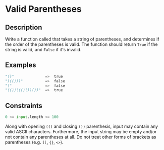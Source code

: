 # Valid Parentheses

## Description

Write a function called that takes a string of parentheses, and determines if the order of the parentheses is valid. The function should return `True` if the string is valid, and `False` if it's invalid.

## Examples

```python
"()"              =>  true
")(()))"          =>  false
"("               =>  false
"(())((()())())"  =>  true
```

## Constraints

```python
0 <= input.length <= 100
```

Along with opening `(()` and closing `())` parenthesis, input may contain any valid ASCII characters. Furthermore, the input string may be empty and/or not contain any parentheses at all. Do not treat other forms of brackets as parentheses (e.g. `[]`, `{}`, `<>`).
